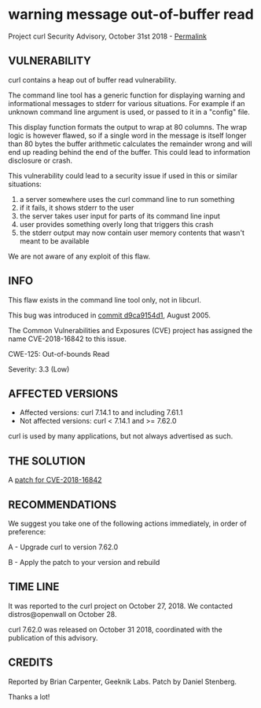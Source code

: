 warning message out-of-buffer read
==================================

Project curl Security Advisory, October 31st 2018 -
[Permalink](https://curl.se/docs/CVE-2018-16842.html)

VULNERABILITY
-------------

curl contains a heap out of buffer read vulnerability.

The command line tool has a generic function for displaying warning and
informational messages to stderr for various situations. For example if an
unknown command line argument is used, or passed to it in a "config" file.

This display function formats the output to wrap at 80 columns. The wrap logic
is however flawed, so if a single word in the message is itself longer than 80
bytes the buffer arithmetic calculates the remainder wrong and will end up
reading behind the end of the buffer. This could lead to information
disclosure or crash.

This vulnerability could lead to a security issue if used in this or similar
situations:

 1. a server somewhere uses the curl command line to run something
 2. if it fails, it shows stderr to the user
 3. the server takes user input for parts of its command line input
 4. user provides something overly long that triggers this crash
 5. the stderr output may now contain user memory contents that wasn't meant
    to be available

We are not aware of any exploit of this flaw.

INFO
----

This flaw exists in the command line tool only, not in libcurl.

This bug was introduced in [commit
d9ca9154d1](https://github.com/curl/curl/commit/d9ca9154d1), August 2005.

The Common Vulnerabilities and Exposures (CVE) project has assigned the name
CVE-2018-16842 to this issue.

CWE-125: Out-of-bounds Read

Severity: 3.3 (Low)

AFFECTED VERSIONS
-----------------

- Affected versions: curl 7.14.1 to and including 7.61.1
- Not affected versions: curl < 7.14.1 and >= 7.62.0

curl is used by many applications, but not always advertised as such.

THE SOLUTION
------------

A [patch for CVE-2018-16842](https://github.com/curl/curl/commit/d530e92f59ae9bb2d47066c3c460b25d2ffeb211)

RECOMMENDATIONS
---------------

We suggest you take one of the following actions immediately, in order of
preference:

 A - Upgrade curl to version 7.62.0

 B - Apply the patch to your version and rebuild

TIME LINE
---------

It was reported to the curl project on October 27, 2018.  We contacted
distros@openwall on October 28.

curl 7.62.0 was released on October 31 2018, coordinated with the publication
of this advisory.

CREDITS
-------

Reported by Brian Carpenter, Geeknik Labs. Patch by Daniel Stenberg.

Thanks a lot!
